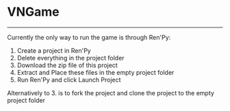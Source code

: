 # VNGame
------
Currently the only way to run the game is through Ren'Py:
1. Create a project in Ren'Py
2. Delete everything in the project folder
3. Download the zip file of this project
4. Extract and Place these files in the empty project folder
5. Run Ren'Py and click Launch Project

Alternatively to 3. is to fork the project and clone the project to the empty project folder
